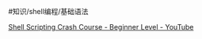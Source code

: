 #知识/shell编程/基础语法 

[Shell Scripting Crash Course - Beginner Level - YouTube](https://www.youtube.com/watch?v=v-F3YLd6oMw)


